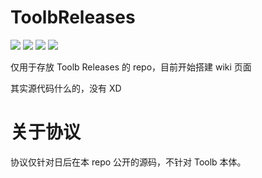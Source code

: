 # ToolbReleases

<a href="https://github.com/imgradeone/ToolbReleases/releases"><img src="https://img.shields.io/github/downloads/imgradeone/ToolbReleases/total.svg?color=fb7299&style=flat-square"></a>
![](https://img.shields.io/github/release-date/imgradeone/ToolbReleases.svg?style=flat-square)
![](https://img.shields.io/github/license/imgradeone/ToolbReleases.svg?color=2196f3&style=flat-square)
![](https://img.shields.io/github/release/imgradeone/ToolbReleases.svg?color=ff9800&style=flat-square)

仅用于存放 Toolb Releases 的 repo，目前开始搭建 wiki 页面

其实源代码什么的，没有 XD

# 关于协议

协议仅针对日后在本 repo 公开的源码，不针对 Toolb 本体。
